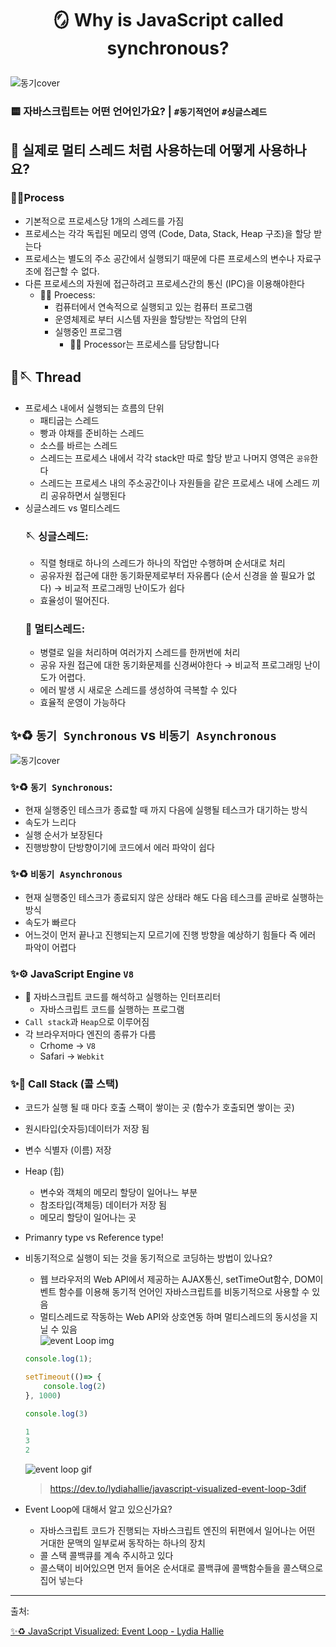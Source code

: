 # <p align="center"> 🪞 Why is JavaScript called synchronous?

![동기cover](https://user-images.githubusercontent.com/110847597/208118602-43311d4b-428c-4181-a55a-a5c5b2442092.png)


### 🟨 자바스크립트는 어떤 언어인가요? | `#동기적언어` `#싱글스레드` 

## 🤔 실제로 멀티 스레드 처럼 사용하는데 어떻게 사용하나요? 

### 👩‍🍳Process
- 기본적으로 프로세스당 1개의 스레드를 가짐
- 프로세스는 각각 독립된 메모리 영역 (Code, Data, Stack, Heap 구조)을 할당 받는다
- 프로세스는 별도의 주소 공간에서 실행되기 때문에 다른 프로세스의 변수나 자료구조에 접근할 수 없다.
- 다른 프로세스의 자원에 접근하려고 프로세스간의 통신 (IPC)을 이용해야한다 
    - 👩‍🍳 Proecess: 
        - 컴퓨터에서 연속적으로 실행되고 있는 컴퓨터 프로그램
        - 운영체제로 부터 시스템 자원을 할당받는 작업의 단위 
        - 실행중인 프로그램  
            - 👩‍🍳 Processor는 프로세스를 담당합니다
## 🧶🪡 Thread
- 프로세스 내에서 실행되는 흐름의 단위
    - 패티굽는 스레드
    - 빵과 야채를 준비하는 스레드
    - 소스를 바르는 스레드      
    - 스레드는 프로세스 내에서 각각 stack만 따로 할당 받고 나머지 영역은 `공유`한다
    - 스레드는 프로세스 내의 주소공간이나 자원들을 같은 프로세스 내에 스레드 끼리 공유하면서 실행된다 
- 싱글스레드 vs 멀티스레드 
    ### 🪡 싱글스레드: 
    -  직렬 형태로 하나의 스레드가 하나의 작업만 수행하며 순서대로 처리
    - 공유자원 접근에 대한 동기화문제로부터 자유롭다 (순서 신경을 쓸 필요가 없다) → 비교적 프로그래밍 난이도가 쉽다
    - 효율성이 떨어진다.
    ### 🧶 멀티스레드:
    - 병렬로 일을 처리하며 여러가지 스레드를 한꺼번에 처리
    - 공유 자원 접근에 대한 동기화문제를 신경써야한다 → 비교적 프로그래밍 난이도가 어렵다.
    - 에러 발생 시 새로운 스레드를 생성하여 극복할 수 있다
    - 효율적 운영이 가능하다    

## ✨♻️  `동기 Synchronous` vs `비동기 Asynchronous`
![동기cover](https://user-images.githubusercontent.com/110847597/208118602-43311d4b-428c-4181-a55a-a5c5b2442092.png)

### ✨♻️ `동기 Synchronous`:
- 현재 실행중인 테스크가 종료할 때 까지 다음에 실행될 테스크가 대기하는 방식
- 속도가 느리다
- 실행 순서가 보장된다
- 진행방향이 단방향이기에 코드에서 에러 파악이 쉽다
### ✨♻️ `비동기 Asynchronous`
- 현재 실행중인 테스크가 종료되지 않은 상태라 해도 다음 테스크를 곧바로 실행하는 방식
- 속도가 빠르다 
- 어느것이 먼저 끝나고 진행되는지 모르기에 진행 방향을 예상하기 힘들다 즉 에러 파악이 어렵다
### ✨⚙️ JavaScript Engine `V8`
- 🧐 자바스크립트 코드를 해석하고 실행하는 인터프리터
    - 자바스크립트 코드를 실행하는 프로그램
- `Call stack`과 `Heap`으로 이루어짐
- 각 브라우저마다 엔진의 종류가 다름
    - Crhome → `V8`
    - Safari → `Webkit`
### ✨🧱 Call Stack (콜 스택)
- 코드가 실행 될 때 마다 호출 스팩이 쌓이는 곳 (함수가 호출되면 쌓이는 곳)
- 원시타입(숫자등)데이터가 저장 됨 
- 변수 식별자 (이름) 저장
- Heap (힙)
    - 변수와 객체의 메모리 할당이 일어나느 부분
    - 참조타입(객체등) 데이터가 저장 됨
    - 메모리 할당이 일어나는 곳
- Primanry type vs Reference type!
- 비동기적으로 실행이 되는 것을 동기적으로 코딩하는 방법이 있나요? 
    - 웹 브라우저의 Web API에서 제공하는 AJAX통신, setTimeOut함수, DOM이벤트 함수를 이용해 동기적 언어인 자바스크립트를 비동기적으로 사용할 수 있음
    - 멀티스레드로 작동하는 Web API와 상호연동 하며 멀티스레드의 동시성을 지닐 수 있음\
    ![event Loop img](https://res.cloudinary.com/practicaldev/image/fetch/s--0TQg9sD0--/c_imagga_scale,f_auto,fl_progressive,h_420,q_auto,w_1000/https://thepracticaldev.s3.amazonaws.com/i/ek7ji4zrimozpp2yzk0a.png)

    ```jsx
    console.log(1);

    setTimeout(()=> {
        console.log(2)
    }, 1000)

    console.log(3)

    1
    3
    2
    ```
    ![event loop gif](https://res.cloudinary.com/practicaldev/image/fetch/s--BLtCLQcd--/c_limit%2Cf_auto%2Cfl_progressive%2Cq_66%2Cw_880/https://devtolydiahallie.s3-us-west-1.amazonaws.com/gif14.1.gif)
    >https://dev.to/lydiahallie/javascript-visualized-event-loop-3dif

- Event Loop에 대해서 알고 있으신가요?
    - 자바스크립트 코드가 진행되는 자바스크립트 엔진의 뒤편에서 일어나는 어떤 거대한 문맥의 일부로써 동작하는 하나의 장치
    - 콜 스택 콜백큐를 계속 주시하고 있다
    - 콜스택이 비어있으면 먼저 들어온 순서대로 콜백큐에 콜백함수들을 콜스택으로 집어 넣는다

---

출처: 

[✨♻️ JavaScript Visualized: Event Loop - Lydia Hallie](https://dev.to/lydiahallie/javascript-visualized-event-loop-3dif)